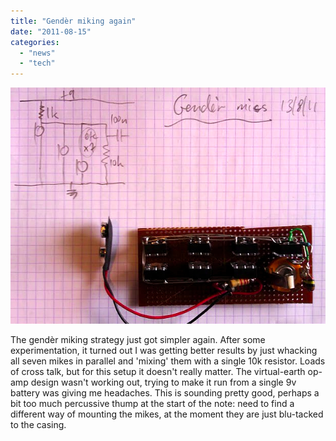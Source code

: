 ```yaml
---
title: "Gendèr miking again"
date: "2011-08-15"
categories: 
  - "news"
  - "tech"
---
```


[![](images/gender_mics_again1.png "gender_mics_again")](http://tedthetrumpet.files.wordpress.com/2011/08/gender_mics_again1.png)

The gendèr miking strategy just got simpler again. After some experimentation, it turned out I was getting better results by just whacking all seven mikes in parallel and 'mixing' them with a single 10k resistor. Loads of cross talk, but for this setup it doesn't really matter. The virtual-earth op-amp design wasn't working out, trying to make it run from a single 9v battery was giving me headaches. This is sounding pretty good, perhaps a bit too much percussive thump at the start of the note: need to find a different way of mounting the mikes, at the moment they are just blu-tacked to the casing.
